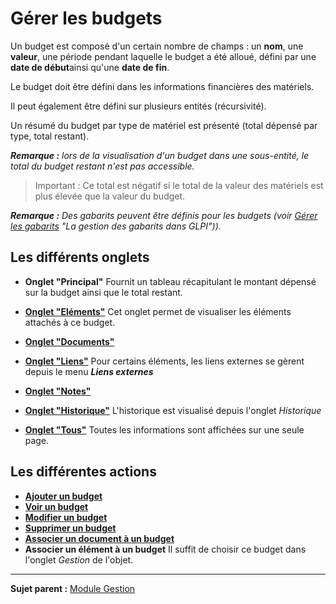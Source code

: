 Gérer les budgets
=================

Un budget est composé d'un certain nombre de champs : un **nom**, une **valeur**, une période pendant laquelle le budget a été alloué, défini par une **date de début**ainsi qu'une **date de fin**.

Le budget doit être défini dans les informations financières des matériels.

Il peut également être défini sur plusieurs entités (récursivité).

Un résumé du budget par type de matériel est présenté (total dépensé par type, total restant).

***Remarque :** lors de la visualisation d'un budget dans une sous-entité, le total du budget restant n'est pas accessible.*

> Important : Ce total est négatif si le total de la valeur des matériels est plus élevée que la valeur du budget.

***Remarque :** Des gabarits peuvent être définis pour les budgets (voir [Gérer les gabarits](Les_différentes_actions/Gérer_les_gabarits.md) "La gestion des gabarits dans GLPI")).*

Les différents onglets
----------------------
-   **Onglet "Principal"**
    Fournit un tableau récapitulant le montant dépensé sur la budget ainsi que le total restant.

-   **[Onglet "Eléments"](Les_différents_onglets/Onglet_Eléments.md)**
    Cet onglet permet de visualiser les éléments attachés à ce budget.
    
-   **[Onglet "Documents"](Les_différents_onglets/Onglet_Documents.md)**

-  **[Onglet "Liens"](Les_différents_onglets/Onglet_Liens.md)**
     Pour certains éléments, les liens externes se gèrent depuis le menu ***Liens externes***

-   **[Onglet "Notes"](Les_différents_onglets/Onglet_Notes.md)**

-   **[Onglet "Historique"](Les_différents_onglets/Onglet_Historique.md)**
     L'historique est visualisé depuis l'onglet *Historique*

-   **[Onglet "Tous"](Les_différents_onglets/Onglet_Tous.md)**
    Toutes les informations sont affichées sur une seule page.

Les différentes actions
-----------------------
-   **[Ajouter un budget](Les_différentes_actions/Créer_un_nouvel_objet.md)**
-   **[Voir un budget](Les_différentes_actions/Visualiser_un_objet.md)**
-   **[Modifier un budget](Les_différentes_actions/Modifier_un_objet.md)**
-   **[Supprimer un budget](Les_différentes_actions/Supprimer_un_objet.md)**
-   **[Associer un document à un budget](Les_différentes_actions/Lier_un_document_à_un_objet.md)**
-   **Associer un élément à un budget**
    Il suffit de choisir ce budget dans l'onglet *Gestion* de l'objet.

-------
**Sujet parent :** [Module Gestion](05_Module_Gestion/05_Module_Gestion.md "Le module Gestion permet aux utilisateurs de gérer les contacts, les fournisseurs, les budgets, les contrats et les documents")
